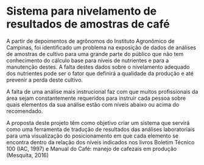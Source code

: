 # Sistema para nivelamento de resultados de amostras de café

A partir de depoimentos de agrônomos do Instituto Agronômico de Campinas, foi
identificado um problema na exposição de dados de análises de amostras de cultivo para uma
grande parte do público que não tem conhecimento do cálculo base para níveis de nutrientes e
para a manutenção destes. A falta destes dados sobre o nivelamento adequado dos nutrientes
pode ser o fator que definirá a qualidade da produção e até prevenir a perda deste cultivo.

A falta de uma análise mais instrucional faz com que muitos profissionais da área sejam
constantemente requeridos para instruir cada pessoa sobre quais elementos da sua análise
estão com níveis abaixo ou acima do recomendado.

A proposta deste projeto têm como objetivo criar um sistema que servirá como uma ferramenta
de tradução de resultados das análises laboratoriais para uma visualização do posicionamento
em que cada elemento se encontra dentro da relação dos níveis indicados nos livros Boletim 
Técnico 100 (IAC, 1997) e Manual do Café: manejo de cafezais em produção (Mesquita, 2016)
